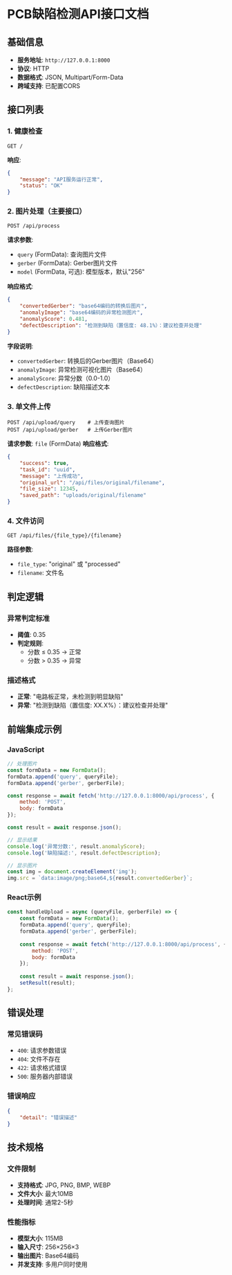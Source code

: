 # PCB缺陷检测API接口文档

## 基础信息
- **服务地址**: `http://127.0.0.1:8000`
- **协议**: HTTP
- **数据格式**: JSON, Multipart/Form-Data
- **跨域支持**: 已配置CORS

## 接口列表

### 1. 健康检查
```
GET /
```
**响应**:
```json
{
    "message": "API服务运行正常",
    "status": "OK"
}
```

### 2. 图片处理（主要接口）
```
POST /api/process
```
**请求参数**:
- `query` (FormData): 查询图片文件
- `gerber` (FormData): Gerber图片文件
- `model` (FormData, 可选): 模型版本，默认"256"

**响应格式**:
```json
{
    "convertedGerber": "base64编码的转换后图片",
    "anomalyImage": "base64编码的异常检测图片", 
    "anomalyScore": 0.481,
    "defectDescription": "检测到缺陷（置信度: 48.1%）：建议检查并处理"
}
```

**字段说明**:
- `convertedGerber`: 转换后的Gerber图片（Base64）
- `anomalyImage`: 异常检测可视化图片（Base64）
- `anomalyScore`: 异常分数（0.0-1.0）
- `defectDescription`: 缺陷描述文本

### 3. 单文件上传
```
POST /api/upload/query    # 上传查询图片
POST /api/upload/gerber   # 上传Gerber图片
```
**请求参数**: `file` (FormData)
**响应格式**:
```json
{
    "success": true,
    "task_id": "uuid",
    "message": "上传成功",
    "original_url": "/api/files/original/filename",
    "file_size": 12345,
    "saved_path": "uploads/original/filename"
}
```

### 4. 文件访问
```
GET /api/files/{file_type}/{filename}
```
**路径参数**:
- `file_type`: "original" 或 "processed"
- `filename`: 文件名

## 判定逻辑

### 异常判定标准
- **阈值**: 0.35
- **判定规则**: 
  - 分数 ≤ 0.35 → 正常
  - 分数 > 0.35 → 异常

### 描述格式
- **正常**: "电路板正常，未检测到明显缺陷"
- **异常**: "检测到缺陷（置信度: XX.X%）：建议检查并处理"

## 前端集成示例

### JavaScript
```javascript
// 处理图片
const formData = new FormData();
formData.append('query', queryFile);
formData.append('gerber', gerberFile);

const response = await fetch('http://127.0.0.1:8000/api/process', {
    method: 'POST',
    body: formData
});

const result = await response.json();

// 显示结果
console.log('异常分数:', result.anomalyScore);
console.log('缺陷描述:', result.defectDescription);

// 显示图片
const img = document.createElement('img');
img.src = `data:image/png;base64,${result.convertedGerber}`;
```

### React示例
```jsx
const handleUpload = async (queryFile, gerberFile) => {
    const formData = new FormData();
    formData.append('query', queryFile);
    formData.append('gerber', gerberFile);
    
    const response = await fetch('http://127.0.0.1:8000/api/process', {
        method: 'POST',
        body: formData
    });
    
    const result = await response.json();
    setResult(result);
};
```

## 错误处理

### 常见错误码
- `400`: 请求参数错误
- `404`: 文件不存在
- `422`: 请求格式错误
- `500`: 服务器内部错误

### 错误响应
```json
{
    "detail": "错误描述"
}
```

## 技术规格

### 文件限制
- **支持格式**: JPG, PNG, BMP, WEBP
- **文件大小**: 最大10MB
- **处理时间**: 通常2-5秒

### 性能指标
- **模型大小**: 115MB
- **输入尺寸**: 256×256×3
- **输出图片**: Base64编码
- **并发支持**: 多用户同时使用
